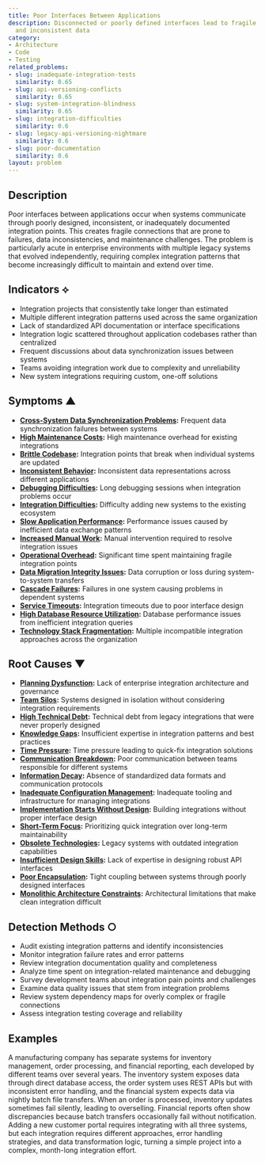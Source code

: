 ```yaml
---
title: Poor Interfaces Between Applications
description: Disconnected or poorly defined interfaces lead to fragile integrations
  and inconsistent data
category:
- Architecture
- Code
- Testing
related_problems:
- slug: inadequate-integration-tests
  similarity: 0.65
- slug: api-versioning-conflicts
  similarity: 0.65
- slug: system-integration-blindness
  similarity: 0.65
- slug: integration-difficulties
  similarity: 0.6
- slug: legacy-api-versioning-nightmare
  similarity: 0.6
- slug: poor-documentation
  similarity: 0.6
layout: problem
---
```


## Description

Poor interfaces between applications occur when systems communicate through poorly designed, inconsistent, or inadequately documented integration points. This creates fragile connections that are prone to failures, data inconsistencies, and maintenance challenges. The problem is particularly acute in enterprise environments with multiple legacy systems that evolved independently, requiring complex integration patterns that become increasingly difficult to maintain and extend over time.

## Indicators ⟡

- Integration projects that consistently take longer than estimated
- Multiple different integration patterns used across the same organization
- Lack of standardized API documentation or interface specifications
- Integration logic scattered throughout application codebases rather than centralized
- Frequent discussions about data synchronization issues between systems
- Teams avoiding integration work due to complexity and unreliability
- New system integrations requiring custom, one-off solutions

## Symptoms ▲

- **[Cross-System Data Synchronization Problems](cross-system-data-synchronization-problems.md):** Frequent data synchronization failures between systems
- **[High Maintenance Costs](high-maintenance-costs.md):** High maintenance overhead for existing integrations
- **[Brittle Codebase](brittle-codebase.md):** Integration points that break when individual systems are updated
- **[Inconsistent Behavior](inconsistent-behavior.md):** Inconsistent data representations across different applications
- **[Debugging Difficulties](debugging-difficulties.md):** Long debugging sessions when integration problems occur
- **[Integration Difficulties](integration-difficulties.md):** Difficulty adding new systems to the existing ecosystem
- **[Slow Application Performance](slow-application-performance.md):** Performance issues caused by inefficient data exchange patterns
- **[Increased Manual Work](increased-manual-work.md):** Manual intervention required to resolve integration issues
- **[Operational Overhead](operational-overhead.md):** Significant time spent maintaining fragile integration points
- **[Data Migration Integrity Issues](data-migration-integrity-issues.md):** Data corruption or loss during system-to-system transfers
- **[Cascade Failures](cascade-failures.md):** Failures in one system causing problems in dependent systems
- **[Service Timeouts](service-timeouts.md):** Integration timeouts due to poor interface design
- **[High Database Resource Utilization](high-database-resource-utilization.md):** Database performance issues from inefficient integration queries
- **[Technology Stack Fragmentation](technology-stack-fragmentation.md):** Multiple incompatible integration approaches across the organization

## Root Causes ▼

- **[Planning Dysfunction](planning-dysfunction.md):** Lack of enterprise integration architecture and governance
- **[Team Silos](team-silos.md):** Systems designed in isolation without considering integration requirements
- **[High Technical Debt](high-technical-debt.md):** Technical debt from legacy integrations that were never properly designed
- **[Knowledge Gaps](knowledge-gaps.md):** Insufficient expertise in integration patterns and best practices
- **[Time Pressure](time-pressure.md):** Time pressure leading to quick-fix integration solutions
- **[Communication Breakdown](communication-breakdown.md):** Poor communication between teams responsible for different systems
- **[Information Decay](information-decay.md):** Absence of standardized data formats and communication protocols
- **[Inadequate Configuration Management](inadequate-configuration-management.md):** Inadequate tooling and infrastructure for managing integrations
- **[Implementation Starts Without Design](implementation-starts-without-design.md):** Building integrations without proper interface design
- **[Short-Term Focus](short-term-focus.md):** Prioritizing quick integration over long-term maintainability
- **[Obsolete Technologies](obsolete-technologies.md):** Legacy systems with outdated integration capabilities
- **[Insufficient Design Skills](insufficient-design-skills.md):** Lack of expertise in designing robust API interfaces
- **[Poor Encapsulation](poor-encapsulation.md):** Tight coupling between systems through poorly designed interfaces
- **[Monolithic Architecture Constraints](monolithic-architecture-constraints.md):** Architectural limitations that make clean integration difficult

## Detection Methods ○

- Audit existing integration patterns and identify inconsistencies
- Monitor integration failure rates and error patterns
- Review integration documentation quality and completeness
- Analyze time spent on integration-related maintenance and debugging
- Survey development teams about integration pain points and challenges
- Examine data quality issues that stem from integration problems
- Review system dependency maps for overly complex or fragile connections
- Assess integration testing coverage and reliability

## Examples

A manufacturing company has separate systems for inventory management, order processing, and financial reporting, each developed by different teams over several years. The inventory system exposes data through direct database access, the order system uses REST APIs but with inconsistent error handling, and the financial system expects data via nightly batch file transfers. When an order is processed, inventory updates sometimes fail silently, leading to overselling. Financial reports often show discrepancies because batch transfers occasionally fail without notification. Adding a new customer portal requires integrating with all three systems, but each integration requires different approaches, error handling strategies, and data transformation logic, turning a simple project into a complex, month-long integration effort.